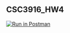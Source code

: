 ## CSC3916_HW4
[![Run in Postman](https://run.pstmn.io/button.svg)](https://app.getpostman.com/run-collection/7746bace2fe171686c3d#?env%5BJWTtoken%5D=W3sia2V5IjoiSldUdG9rZW4iLCJ2YWx1ZSI6bnVsbCwiZW5hYmxlZCI6dHJ1ZSwidHlwZSI6InRleHQifV0=)
